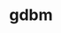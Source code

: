 ---
title: "gdbm"
layout: cache
categories: [package, v0.19]
meta: {"versions": ["1.23"], "compilers": ["gcc@=11.1.0", "gcc@=7.3.1", "gcc@=7.5.0", "gcc@=8.4.0", "oneapi@=2022.1.0"], "oss": ["amzn2", "ubuntu18.04", "ubuntu20.04"], "platforms": ["linux"], "targets": ["aarch64", "neoverse_n1", "x86_64", "x86_64_v3"], "stacks": ["aws-ahug", "aws-ahug-aarch64", "aws-isc", "aws-isc-aarch64", "build_systems", "data-vis-sdk", "e4s", "e4s-oneapi", "ml-cpu", "ml-cuda", "ml-rocm", "radiuss", "radiuss-aws", "radiuss-aws-aarch64", "tutorial"], "num_specs": 7, "num_specs_by_stack": {"aws-isc-aarch64": 2, "radiuss-aws-aarch64": 2, "aws-ahug-aarch64": 2, "radiuss-aws": 1, "ml-cpu": 1, "ml-rocm": 1, "aws-ahug": 1, "aws-isc": 1, "ml-cuda": 1, "radiuss": 1, "data-vis-sdk": 1, "build_systems": 1, "tutorial": 2, "e4s": 1, "e4s-oneapi": 1}}
spec_details: [{"hash": "rnfwi6pei623q5o65kwwq6up7gnqln6q", "compiler": "gcc@=7.3.1", "versions": ["1.23"], "os": "amzn2", "platform": "linux", "target": "aarch64", "variants": ["build_system=autotools"], "stacks": ["aws-isc-aarch64", "radiuss-aws-aarch64", "aws-ahug-aarch64"], "size": "-", "tarball": "https://binaries.spack.io/releases/v0.19/build_cache/linux-amzn2-aarch64/gcc-7.3.1/gdbm-1.23/linux-amzn2-aarch64-gcc-7.3.1-gdbm-1.23-rnfwi6pei623q5o65kwwq6up7gnqln6q.spack"}, {"hash": "5bpujm25p3wdmekgvwx3cykgtvsxhzk7", "compiler": "gcc@=7.3.1", "versions": ["1.23"], "os": "amzn2", "platform": "linux", "target": "neoverse_n1", "variants": ["build_system=autotools"], "stacks": ["aws-isc-aarch64", "radiuss-aws-aarch64", "aws-ahug-aarch64"], "size": "-", "tarball": "https://binaries.spack.io/releases/v0.19/build_cache/linux-amzn2-neoverse_n1/gcc-7.3.1/gdbm-1.23/linux-amzn2-neoverse_n1-gcc-7.3.1-gdbm-1.23-5bpujm25p3wdmekgvwx3cykgtvsxhzk7.spack"}, {"hash": "2wteyo5keeezxfzetsvcnrtsp6tq3il7", "compiler": "gcc@=7.3.1", "versions": ["1.23"], "os": "amzn2", "platform": "linux", "target": "x86_64_v3", "variants": ["build_system=autotools"], "stacks": ["radiuss-aws", "ml-cpu", "ml-rocm", "aws-ahug", "aws-isc", "ml-cuda"], "size": "-", "tarball": "https://binaries.spack.io/releases/v0.19/build_cache/linux-amzn2-x86_64_v3/gcc-7.3.1/gdbm-1.23/linux-amzn2-x86_64_v3-gcc-7.3.1-gdbm-1.23-2wteyo5keeezxfzetsvcnrtsp6tq3il7.spack"}, {"hash": "cpmyntybsnm3se7lfnvqosbiqzrcg2kq", "compiler": "gcc@=7.5.0", "versions": ["1.23"], "os": "ubuntu18.04", "platform": "linux", "target": "x86_64", "variants": ["build_system=autotools"], "stacks": ["radiuss", "data-vis-sdk", "build_systems", "tutorial"], "size": "-", "tarball": "https://binaries.spack.io/releases/v0.19/build_cache/linux-ubuntu18.04-x86_64/gcc-7.5.0/gdbm-1.23/linux-ubuntu18.04-x86_64-gcc-7.5.0-gdbm-1.23-cpmyntybsnm3se7lfnvqosbiqzrcg2kq.spack"}, {"hash": "ob3pxoq3fjcgmbltyy6oaf37sgqqqfrb", "compiler": "gcc@=11.1.0", "versions": ["1.23"], "os": "ubuntu20.04", "platform": "linux", "target": "x86_64", "variants": ["build_system=autotools"], "stacks": ["e4s"], "size": "-", "tarball": "https://binaries.spack.io/releases/v0.19/build_cache/linux-ubuntu20.04-x86_64/gcc-11.1.0/gdbm-1.23/linux-ubuntu20.04-x86_64-gcc-11.1.0-gdbm-1.23-ob3pxoq3fjcgmbltyy6oaf37sgqqqfrb.spack"}, {"hash": "6dpdzltsq23p7ybeihohvptihbgdfabv", "compiler": "gcc@=8.4.0", "versions": ["1.23"], "os": "ubuntu18.04", "platform": "linux", "target": "x86_64", "variants": ["build_system=autotools"], "stacks": ["tutorial"], "size": "-", "tarball": "https://binaries.spack.io/releases/v0.19/build_cache/linux-ubuntu18.04-x86_64/gcc-8.4.0/gdbm-1.23/linux-ubuntu18.04-x86_64-gcc-8.4.0-gdbm-1.23-6dpdzltsq23p7ybeihohvptihbgdfabv.spack"}, {"hash": "rkxqvoddear2bjw2ekysosbpr5eneupr", "compiler": "oneapi@=2022.1.0", "versions": ["1.23"], "os": "ubuntu20.04", "platform": "linux", "target": "x86_64", "variants": ["build_system=autotools"], "stacks": ["e4s-oneapi"], "size": "-", "tarball": "https://binaries.spack.io/releases/v0.19/build_cache/linux-ubuntu20.04-x86_64/oneapi-2022.1.0/gdbm-1.23/linux-ubuntu20.04-x86_64-oneapi-2022.1.0-gdbm-1.23-rkxqvoddear2bjw2ekysosbpr5eneupr.spack"}]
---